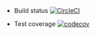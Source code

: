 - Build status [![CircleCI](https://circleci.com/gh/phuong15032000/todolist/tree/master.svg?style=svg)](https://circleci.com/gh/phuong15032000/todolist/tree/master)

- Test coverage [![codecov](https://codecov.io/gh/phuong15032000/todolist/branch/master/graph/badge.svg?token=OOBBX4KI3O)](https://codecov.io/gh/phuong15032000/todolist)



